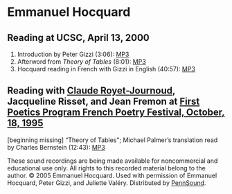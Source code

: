Emmanuel Hocquard
=================

Reading at UCSC, April 13, 2000
-------------------------------

1.  Introduction by Peter Gizzi (3:06): [MP3](http://media.sas.upenn.edu/pennsound/authors/Hocquard/Hocquard-Emmanuel_01_Intro-by-Peter-Gizzi_UCSC_4-13-00.mp3)
2.  Afterword from *Theory of Tables* (8:01): [MP3](http://media.sas.upenn.edu/pennsound/authors/Hocquard/Hocquard-Emmanuel_02_Afterword-Theory-of-Tables_UCSC_4-13-00.mp3)
3.  Hocquard reading in French with Gizzi in English (40:57): [MP3](http://media.sas.upenn.edu/pennsound/authors/Hocquard/Hocquard-Emmanuel_03_Reading-w-Gizzi_UCSC_4-13-00.mp3)

Reading with [Claude Royet-Journoud](Royet-Journoud.php), Jacqueline Risset, and Jean Fremon at [First Poetics Program French Poetry Festival, October, 18, 1995](Buffalo.php#French1)
--------------------------------------------------------------------------------------------------------------------------------------------------------------------------------------

\[beginning missing\] “Theory of Tables"; Michael Palmer’s translation read by Charles Bernstein (12:43): [MP3](https://media.sas.upenn.edu/pennsound/groups/Buffalo/French/Emanuel-Hoquard_02_Theory-of-Tables_SUNY-Buffalo-French-Festival_10-18-95.mp3)  

These sound recordings are being made available for noncommercial and educational use only. All rights to this recorded material belong to the author. © 2005 Emmanuel Hocquard. Used with permission of Emmanuel Hocquard, Peter Gizzi, and Juliette Valéry. Distributed by [PennSound](http://writing.upenn.edu/pennsound/index.html).
